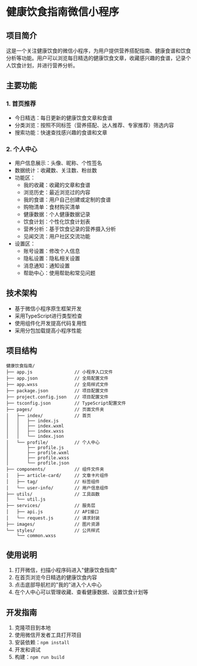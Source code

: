 # 健康饮食指南微信小程序

## 项目简介
这是一个关注健康饮食的微信小程序，为用户提供营养搭配指南、健康食谱和饮食分析等功能。用户可以浏览每日精选的健康饮食文章，收藏感兴趣的食谱，记录个人饮食计划，并进行营养分析。

## 主要功能

### 1. 首页推荐
- 今日精选：每日更新的健康饮食文章和食谱
- 分类浏览：按照不同标签（营养搭配、达人推荐、专家推荐）筛选内容
- 搜索功能：快速查找感兴趣的食谱和文章

### 2. 个人中心
- 用户信息展示：头像、昵称、个性签名
- 数据统计：收藏数、关注数、粉丝数
- 功能区：
  - 我的收藏：收藏的文章和食谱
  - 浏览历史：最近浏览过的内容
  - 我的食谱：用户自己创建或定制的食谱
  - 购物清单：食材购买清单
  - 健康数据：个人健康数据记录
  - 饮食计划：个性化饮食计划表
  - 营养分析：基于饮食记录的营养摄入分析
  - 见闻交流：用户社区交流功能
- 设置区：
  - 账号设置：修改个人信息
  - 隐私设置：隐私相关设置
  - 消息通知：通知设置
  - 帮助中心：使用帮助和常见问题

## 技术架构
- 基于微信小程序原生框架开发
- 采用TypeScript进行类型检查
- 使用组件化开发提高代码复用性
- 采用分包加载提高小程序性能

## 项目结构
```
健康饮食指南/
├── app.js                // 小程序入口文件
├── app.json              // 全局配置文件
├── app.wxss              // 全局样式文件
├── package.json          // 项目配置文件
├── project.config.json   // 项目配置文件
├── tsconfig.json         // TypeScript配置文件
├── pages/                // 页面文件夹
│   ├── index/            // 首页
│   │   ├── index.js
│   │   ├── index.wxml
│   │   ├── index.wxss
│   │   └── index.json
│   └── profile/          // 个人中心
│       ├── profile.js
│       ├── profile.wxml
│       ├── profile.wxss
│       └── profile.json
├── components/           // 组件文件夹
│   ├── article-card/     // 文章卡片组件
│   ├── tag/              // 标签组件
│   └── user-info/        // 用户信息组件
├── utils/                // 工具函数
│   └── util.js
├── services/             // 服务层
│   ├── api.js            // API接口
│   └── request.js        // 请求封装
├── images/               // 图片资源
└── styles/               // 公共样式
    └── common.wxss
```

## 使用说明
1. 打开微信，扫描小程序码进入"健康饮食指南"
2. 在首页浏览今日精选的健康饮食内容
3. 点击底部导航栏的"我的"进入个人中心
4. 在个人中心可以管理收藏、查看健康数据、设置饮食计划等

## 开发指南
1. 克隆项目到本地
2. 使用微信开发者工具打开项目
3. 安装依赖：`npm install`
4. 开发和调试
5. 构建：`npm run build` 